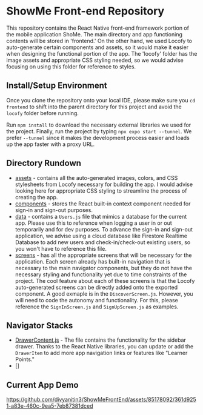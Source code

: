 # ShowMe Front-end Repository
This repository contains the React Native front-end framework portion of the mobile application ShoMe. The main directory
and app functioning contents will be stored in 'frontend.' On the other hand, we used Locofy to auto-generate certain 
components and assets, so it would make it easier when designing the functional portion of the app. The 'locofy' folder has
the image assets and appropriate CSS styling needed, so we would advise focusing on using this folder for reference to styles.

## Install/Setup Environment
Once you clone the repository onto your local IDE, please make sure you ```cd frontend``` to shift into the parent directory
for this project and avoid the ```locofy``` folder before running.

Run ```npm install``` to download the necessary external libraries we used for the project. Finally, run the project by typing ```npx expo start --tunnel```. We prefer ```--tunnel``` since it makes the development process easier and loads up the app faster with a proxy URL.

## Directory Rundown
- [assets](frontend/assets) - contains all the auto-generated images, colors, and CSS stylesheets from Locofy necessary for building the app. I would advise looking here for appropriate CSS styling to streamline the process of creating the app.
- [components](frontend/components) - stores the React built-in context component needed for sign-in and sign-out purposes.
- [data](frontend/data) - contains a ```Users.js``` file that mimics a database for the current app. Please use this to reference when logging a user in or out temporarily and for dev purposes. To advance the sign-in and sign-out application, we advise using a cloud database like Firestore Realtime Database to add new users and check-in/check-out existing users, so you won't have to reference this file.
- [screens](frontend/screens) - has all the appropriate screens that will be necessary for the application. Each screen already has built-in navigation that is necessary to the main navigator components, but they do not have the necessary styling and functionality yet due to time constraints of the project. The cool feature about each of these screens is that the Locofy auto-generated screens can be directly added onto the exported component. A good exmaple is in the ```DiscoverScreen.js```. However, you will need to code the autonomy and functionality. For this, please reference the ```SignInScreen.js``` and ```SignUpScreen.js``` as examples.

## Navigator Stacks
- [DrawerContent.js](frontend/DrawerContent.js) - The file contains the functionality for the sidebar drawer. Thanks to the React Native libraries, you can update or add the ```DrawerItem``` to add more app navigation links or features like "Learner Points."
- []

## Current App Demo

https://github.com/divyanitin3/ShowMeFrontEnd/assets/85178092/361d9251-a83e-460c-9ea5-7eb87381dced

